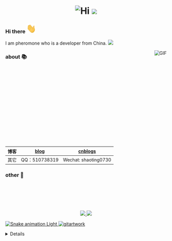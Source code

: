 <h1 align="center">
  <img src="https://emojis.slackmojis.com/emojis/images/1588866973/8934/hellokittydance.gif?1588866973" alt="Hi" width="42" />
  <a href="https://blog.sunguoqi.com/">
    <img src="https://readme-typing-svg.herokuapp.com/?lines=今天又是996的一天！！！&center=true&size=27" />
  </a>
</h1>


### Hi there <img src="https://raw.githubusercontent.com/ABSphreak/ABSphreak/master/gifs/Hi.gif" width="30px" height="30px"/>
I am pheromone who is a developer from China. ![](https://moe-counter.glitch.me/get/@:pheromone??theme=asoul)


<img align="right" alt="GIF" src="https://media.giphy.com/media/ZDTbix65Me1YDNLDF3/giphy.gif" height="300" />
<!-- https://media.giphy.com/media/SWoSkN6DxTszqIKEqv/giphy.gif -->

### about 📚  
| 博客 | [blog](https://zhoushaoting.com/ ) | [cnblogs](https://www.cnblogs.com/shaoting/) |
| -----| ---- | ---- |
| 其它 | QQ：510738319 | Wechat: shaoting0730 |



### other 🌱
<br/>
<br/>
<br/>
<br/>
<br/>

<div align="center">
  <a href="https://github.com/pheromone">
  <img height="180em" src="https://github-readme-stats-eight-theta.vercel.app/api?username=pheromone&show_icons=true&include_all_commits=true&count_private=true&text_color=000&icon_color=fff&bg_color=0,52fa5a,4dfcff,c64dff&theme=graywhite"/>
  <img height="180em" src="https://github-readme-stats-eight-theta.vercel.app/api/top-langs/?username=pheromone&layout=compact&langs_count=7&text_color=000&icon_color=fff&bg_color=0,52fa5a,4dfcff,c64dff&theme=graywhite"/>
</div>
  

![Snake animation Light](https://github.com/pheromone/pheromone/blob/snake/github-contribution-grid-snake-light.svg) 
![gitartwork](https://github.com/pheromone/pheromone/blob/main/gitartwork.svg)

      
<details>

<summary>💖 Other</summary>

##     [ 俄罗斯方块 ]( https://boyan01.github.io/flutter-tetris/#/ )    <br/>
##     [ 速听《三体》]( https://www.youtube.com/watch?v=QO25QnboJG0&list=PLUm1zvJ4-ufdtpMfD800oTw2hB5ghwabA&index=2&t=0s )    <br/>
##     [ 速听《最后一个地球人》]( https://www.youtube.com/watch?v=81ulM0cvTKw )    <br/>
##     [《切尔诺贝利》]( http://v.qq.com/detail/i/ix6w4wausx518m8.html?ptag=10523 )    <br/>
##     [ 纪妖 ]( https://www.cbaigui.com/ )    <br/>
##     [ 无用的网站 ]( https://theuselessweb.com/ )    <br/>
##     [ 全历史 ]( https://www.allhistory.com )    <br/>
##     [ 逗比拯救世界 ]( http://www.dbbqb.com )    <br/>
##     [ 此人不存在 ]( https://thispersondoesnotexist.com/ )    <br/>
##     [ 网页小游戏 ]( https://xingye.me/game/index.php )    <br/>
##     [ flutter 弹球 ]( https://pinball.flutter.dev/ )    <br/>

</details>


